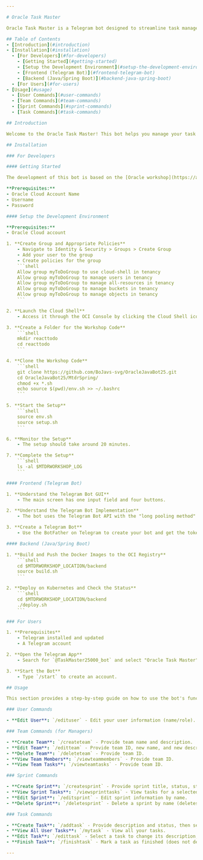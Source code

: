 ```yaml
---

# Oracle Task Master

Oracle Task Master is a Telegram bot designed to streamline task management and enhance productivity. This README provides comprehensive instructions for developers and users on how to install, set up, and use the bot effectively.

## Table of Contents
- [Introduction](#introduction)
- [Installation](#installation)
  - [For Developers](#for-developers)
    - [Getting Started](#getting-started)
    - [Setup the Development Environment](#setup-the-development-environment)
    - [Frontend (Telegram Bot)](#frontend-telegram-bot)
    - [Backend (Java/Spring Boot)](#backend-java-spring-boot)
  - [For Users](#for-users)
- [Usage](#usage)
  - [User Commands](#user-commands)
  - [Team Commands](#team-commands)
  - [Sprint Commands](#sprint-commands)
  - [Task Commands](#task-commands)

## Introduction

Welcome to the Oracle Task Master! This bot helps you manage your task lists on Telegram, whether you're a developer juggling multiple projects or a manager overseeing various tasks. This guide covers everything from installation to usage of all the bot's features.

## Installation

### For Developers

#### Getting Started

The development of this bot is based on the [Oracle workshop](https://apexapps.oracle.com/pls/apex/r/dbpm/livelabs/run-workshop?p210_wid=3701&p210_wec=&session=1183742264263).

**Prerequisites:**
- Oracle Cloud Account Name
- Username
- Password

#### Setup the Development Environment

**Prerequisites:**
- Oracle Cloud account

1. **Create Group and Appropriate Policies**
    - Navigate to Identity & Security > Groups > Create Group
    - Add your user to the group
    - Create policies for the group
    ```shell
    Allow group myToDoGroup to use cloud-shell in tenancy
    Allow group myToDoGroup to manage users in tenancy
    Allow group myToDoGroup to manage all-resources in tenancy
    Allow group myToDoGroup to manage buckets in tenancy
    Allow group myToDoGroup to manage objects in tenancy
    ```

2. **Launch the Cloud Shell**
    - Access it through the OCI Console by clicking the Cloud Shell icon.

3. **Create a Folder for the Workshop Code**
    ```shell
    mkdir reacttodo
    cd reacttodo
    ```

4. **Clone the Workshop Code**
    ```shell
    git clone https://github.com/BoJavs-svg/OracleJavaBot25.git
    cd OracleJavaBot25/MtdrSpring/
    chmod +x *.sh
    echo source $(pwd)/env.sh >> ~/.bashrc
    ```

5. **Start the Setup**
    ```shell
    source env.sh
    source setup.sh
    ```

6. **Monitor the Setup**
    - The setup should take around 20 minutes.

7. **Complete the Setup**
    ```shell
    ls -al $MTDRWORKSHOP_LOG
    ```

#### Frontend (Telegram Bot)

1. **Understand the Telegram Bot GUI**
    - The main screen has one input field and four buttons.

2. **Understand the Telegram Bot Implementation**
    - The bot uses the Telegram Bot API with the "long pooling method" for managing interactions.

3. **Create a Telegram Bot**
    - Use the BotFather on Telegram to create your bot and get the token ID.

#### Backend (Java/Spring Boot)

1. **Build and Push the Docker Images to the OCI Registry**
    ```shell
    cd $MTDRWORKSHOP_LOCATION/backend
    source build.sh
    ```

2. **Deploy on Kubernetes and Check the Status**
    ```shell
    cd $MTDRWORKSHOP_LOCATION/backend
    ./deploy.sh
    ```

### For Users

1. **Prerequisites**
    - Telegram installed and updated
    - A Telegram account

2. **Open the Telegram App**
    - Search for `@TaskMaster25000_bot` and select "Oracle Task Master".

3. **Start the Bot**
    - Type `/start` to create an account.

## Usage

This section provides a step-by-step guide on how to use the bot's functions. Commands are prefixed with `/`.

### User Commands 

- **Edit User**: `/edituser` - Edit your user information (name/role).

### Team Commands (for Managers)

- **Create Team**: `/createteam` - Provide team name and description.
- **Edit Team**: `/editteam` - Provide team ID, new name, and new description.
- **Delete Team**: `/deleteteam` - Provide team ID.
- **View Team Members**: `/viewteammembers` - Provide team ID.
- **View Team Tasks**: `/viewteamtasks` - Provide team ID.

### Sprint Commands

- **Create Sprint**: `/createsprint` - Provide sprint title, status, start and end dates. Managers also provide team ID.
- **View Sprint Tasks**: `/viewsprinttasks` - View tasks for a selected sprint.
- **Edit Sprint**: `/editsprint` - Edit sprint information by name.
- **Delete Sprint**: `/deletesprint` - Delete a sprint by name (deletes all associated tasks).

### Task Commands

- **Create Task**: `/addtask` - Provide description and status, then select a sprint.
- **View All User Tasks**: `/mytask` - View all your tasks.
- **Edit Task**: `/edittask` - Select a task to change its description, status, or sprint.
- **Finish Task**: `/finishtask` - Mark a task as finished (does not delete it).

---
```

